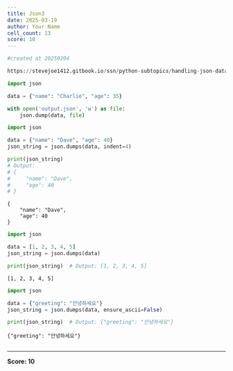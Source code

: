 ```yaml
---
title: Json3
date: 2025-03-19
author: Your Name
cell_count: 13
score: 10
---
```


```python
#created at 20250204
```


```python
https://stevejoe1412.gitbook.io/ssn/python-subtopics/handling-json-data
```


```python
import json
```


```python
data = {"name": "Charlie", "age": 35}

with open('output.json', 'w') as file:
    json.dump(data, file)
```


```python
import json
```


```python
data = {"name": "Dave", "age": 40}
json_string = json.dumps(data, indent=4)

print(json_string)  
# Output: 
# {
#     "name": "Dave",
#     "age": 40
# }
```

    {
        "name": "Dave",
        "age": 40
    }



```python
import json
```


```python
data = [1, 2, 3, 4, 5]
json_string = json.dumps(data)
```


```python
print(json_string)  # Output: [1, 2, 3, 4, 5]
```

    [1, 2, 3, 4, 5]



```python
import json
```


```python
data = {"greeting": "안녕하세요"}
json_string = json.dumps(data, ensure_ascii=False)

```


```python
print(json_string)  # Output: {"greeting": "안녕하세요"}
```

    {"greeting": "안녕하세요"}



```python

```


---
**Score: 10**